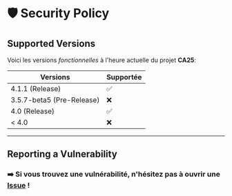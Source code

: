 # 🛡️ Security Policy

## Supported Versions

Voici les versions *fonctionnelles* à l'heure actuelle du projet **CA25**:

| Versions                  | Supportée          |
| ------------------------- | ------------------ |
| 4.1.1 (Release)           | :white_check_mark: |
| 3.5.7-beta5 (Pre-Release) | :x:                |
| 4.0 (Release)             | :white_check_mark: |
| < 4.0                     | :x:                |

___

## Reporting a Vulnerability

### ➡️ Si vous trouvez une vulnérabilité, n'hésitez pas à ouvrir une [**Issue**](https://github.com/haykif/CA-25/issues) !
